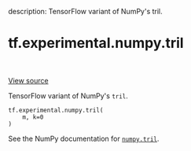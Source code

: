 description: TensorFlow variant of NumPy's tril.

<div itemscope itemtype="http://developers.google.com/ReferenceObject">
<meta itemprop="name" content="tf.experimental.numpy.tril" />
<meta itemprop="path" content="Stable" />
</div>

# tf.experimental.numpy.tril

<!-- Insert buttons and diff -->

<table class="tfo-notebook-buttons tfo-api nocontent" align="left">

</table>

<a target="_blank" class="external" href="/code/stable/tensorflow/python/ops/numpy_ops/np_array_ops.py">View source</a>



TensorFlow variant of NumPy's `tril`.

<pre class="devsite-click-to-copy prettyprint lang-py tfo-signature-link">
<code>tf.experimental.numpy.tril(
    m, k=0
)
</code></pre>



<!-- Placeholder for "Used in" -->

See the NumPy documentation for [`numpy.tril`](https://numpy.org/doc/1.16/reference/generated/numpy.tril.html).